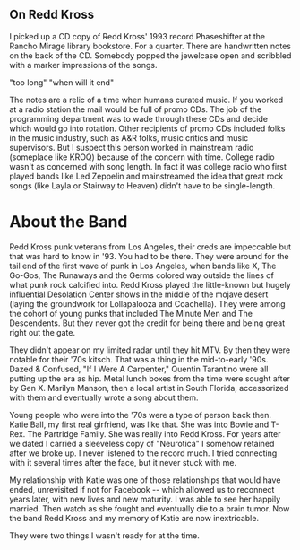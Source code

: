 ## On Redd Kross

I picked up a CD copy of Redd Kross' 1993 record Phaseshifter at the Rancho Mirage library bookstore. For a quarter. There are handwritten notes on the back of the CD. Somebody popped the jewelcase open and scribbled with a marker impressions of the songs. 

"too long" 
"when will it end"

The notes are a relic of a time when humans curated music. If you worked at a radio station the mail would be full of promo CDs. The job of the programming department was to wade through these CDs and decide which would go into rotation.
Other recipients of promo CDs included folks in the music industry, such as A&R folks, music critics and music supervisors. But I suspect this person worked in mainstream radio (someplace like KROQ) because of the concern with time. College radio wasn't as concerned with song length. In fact it was college radio who first played bands like Led Zeppelin and mainstreamed the idea that great rock songs (like Layla or Stairway to Heaven) didn't have to be single-length.

# About the Band
Redd Kross punk veterans from Los Angeles, their creds are impeccable but that was hard to know in '93. You had to be there. They were around for the tail end of the first wave of punk in Los Angeles, when bands like X, The Go-Gos, The Runaways and the Germs colored way outside the lines of what punk rock calcified into. Redd Kross played the little-known but hugely influential Desolation Center shows in the middle of the mojave desert (laying the groundwork for Lollapalooza and Coachella). They were among the cohort of young punks that included The Minute Men and The Descendents. But they never got the credit for being there and being great right out the gate.

They didn't appear on my limited radar until they hit MTV. By then they were notable for their '70s kitsch. That was a thing in the mid-to-early '90s. Dazed & Confused, "If I Were A Carpenter," Quentin Tarantino were all putting up the era as hip. Metal lunch boxes from the time were sought after by Gen X. Marilyn Manson, then a local artist in South Florida, accessorized with them and eventually wrote a song about them.

Young people who were into the '70s were a type of person back then. Katie Ball, my first real girfriend, was like that. She was into Bowie and T-Rex. The Partridge Family. She was really into Redd Kross. For years after we dated I carried a sleeveless copy of "Neurotica" I somehow retained after we broke up. I never listened to the record much. I tried connecting with it several times after the face, but it never stuck with me.

My relationship with Katie was one of those relationships that would have ended, unrevisited if not for Facebook -- which allowed us to reconnect years later, with new lives and new maturity. I was able to see her happily married. Then watch as she fought and eventually die to a brain tumor. Now the band Redd Kross and my memory of Katie are now inextricable.

They were two things I wasn't ready for at the time. 
